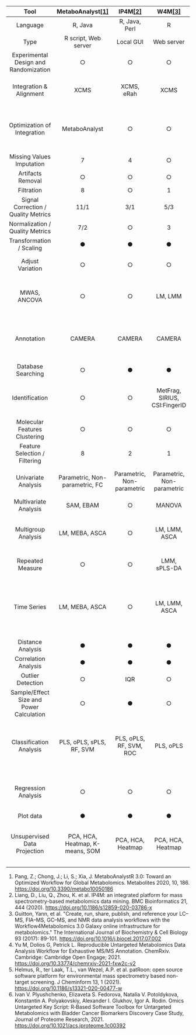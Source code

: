  
|                    __Tool__                    |           __MetaboAnalyst__[[1]](https://www.mdpi.com/2218-1989/10/5/186)           |              __IP4M__[[2]](https://bmcbioinformatics.biomedcentral.com/articles/10.1186/s12859-020-03786-x)             |               __W4M__[[3]](https://www.sciencedirect.com/science/article/abs/pii/S1357272517301577?via%3Dihub)              |                                     __xcmsrocker__[[4]](https://chemrxiv.org/engage/chemrxiv/article-details/610d3e8c7117506008e3daac)                                   |                      __patRoon__[[5]](https://jcheminf.biomedcentral.com/articles/10.1186/s13321-020-00477-w)                     |                                        ___OUKS___[[6]](https://pubs.acs.org/doi/full/10.1021/acs.jproteome.1c00392)                                       |
|:------------------------------------------:|:---------------------------------:|:-----------------------------:|:-------------------------------:|:---------------------------------------------------------------------------------:|:-------------------------------------------------:|:----------------------------------------------------------------------------------:|
|                  Language                  |              R, Java              |         R, Java, Perl         |                R                |                                         R                                         |                         R                         |                                          R                                         |
|                    Type                    |        R script, Web server       |           Local GUI           |            Web server           |                                      R scipt                                      |                      R script                     |                                      R script                                      |
|   Experimental   Design and Randomization  |                 ○                 |               ○               |                ○                |                                         ○                                         |                         ○                         |                                          ●                                         |
|          Integration & Alignment           |                XCMS               |           XCMS, eRah          |               XCMS              |                                XCMS, X13CMS, apLCMS                               |       XCMS, OpenMS, enviPick,   DataAnalysis      |                                        XCMS                                        |
|        Optimization   of Integration       |           MetaboAnalyst           |               ○               |                ○                |                      IPO, Autotuner,   xMSanalyzer, Warpgroup                     |                         ○                         |              IPO,<br>Autotuner,<br>MetaboAnalyst,<br>Warpgroup,<br> ncGTW,<br>XCMS           |
|         Missing   Values Imputation        |                 7                 |               4               |                ○                |                                         6                                         |                         ○                         |                                         16                                         |
|              Artifacts Removal             |                 ○                 |               ○               |                ○                |                                         ○                                         |                         ○                         |                                       MetProc                                      |
|                 Filtration                 |                 8                 |               ○               |                1                |                                         5                                         |                         10                        |                                         10                                         |
|              Signal Correction /<br> Quality Metrics            |                11/1               |              3/1              |               5/3               |                                        5/2                                        |                         ○                         |                                        31/15                                       |
|                Normalization  /<br> Quality Metrics             |                7/2                |               ○               |                3                |                                        2/2                                        |                         ○                         |                                         5/4                                        |
|          Transformation / Scaling          |                 ●                 |               ●               |                ●                |                                         ●                                         |                         ○                         |                                          ●                                         |
|              Adjust Variation              |                 ○                 |               ○               |                ○                |                                         ○                                         |                         ○                         |                           LM, LMM, GAM, GAMM,   GBM, GBMM                          |
|               MWAS,   ANCOVA               |                 ○                 |               ○               |             LM, LMM             |                                         ○                                         |                         ○                         |                  LM, LMM, GAM, GAMM,   DRC, GLM, GLMM, correlation                 |
|                 Annotation                 |               CAMERA              |             CAMERA            |              CAMERA             | CAMERA, xMSannotator,   RAMClustR, nontaget, mzUnity, Rdisop, InterpretMSSpectrum |           CAMERA, nontarget,   RAMClustR          |                   CAMERA, xMSannotator,   RAMClustR, mWISE, metID                  |
|            Database   Searching            |                 ○                 |               ●               |                ●                |                                         ●                                         |                         ●                         |                                          ●                                         |
|               Identification               |                 ○                 |               ○               | MetFrag, SIRIUS,   CSI:FingerID |                                      MetFrag                                      | MetFrag, SIRIUS,   CSI:FingerID, GenForm, Bruker  |                                          ○                                         |
|        Molecular Features Clustering       |                 ○                 |               ○               |                ○                |                                  pmd, classyfireR                                 |                        rcdk                       |                                  NoTaMe, pmd, CROP                                 |
|        Feature Selection / Filtering       |                 8                 |               2               |                1                |                                         4                                         |                         ○                         |                                         18                                         |
|             Univariate Analysis            | Parametric,   Non-parametric, FC  | Parametric,   Non-parametric  |  Parametric,   Non-parametric   |                           Parametric,   Non-parametric                            |                         ○                         |                    Parametric,   Non-parametric, FC, Moderated                     |
|           Multivariate   Analysis          |             SAM, EBAM             |               ○               |              MANOVA             |                                         ○                                         |                         ○                         |                                  MANOVA, PERMANOVA                                 |
|            Multigroup   Analysis           |           LM, MEBA, ASCA          |               ○               |          LM, LMM, ASCA          |                                         ○                                         |                         ○                         |                LM, LMM, GAM, GAMM,   DRC, ASCA, 2D FDR, PVCA, PC-PR2               |
|              Repeated Measure              |                 ○                 |               ○               |           LMM, sPLS-DA          |                                         ○                                         |                         ○                         |                         LM, LMM, GAM, GAMM,   DRC, sPLS-DA                         |
|                 Time Series                |           LM, MEBA, ASCA          |               ○               |          LM, LMM, ASCA          |                                         ○                                         |                         ○                         | LM, LMM, GAM, GAMM,   DRC,  PVCA, PC-PR2, MEBA, ASCA,   DROmics, TOXcms, timeOmics |
|             Distance   Analysis            |                 ●                 |               ●               |                ●                |                                         ●                                         |                         ○                         |                                          ●                                         |
|           Correlation   Analysis           |                 ●                 |               ●               |                ●                |                                         ●                                         |                         ○                         |                                          ●                                         |
|             Outlier   Detection            |                 ○                 |              IQR              |                ○                |                                     PCA based                                     |                         ○                         |                                      PCA based                                     |
| Sample/Effect   Size and Power Calculation |                 ○                 |               ●               |                ○                |                                         ○                                         |                         ○                         |                                          ●                                         |
|           Classification Analysis          |      PLS, oPLS, sPLS, RF, SVM     |    PLS, oPLS, RF, SVM, ROC    |            PLS, oPLS            |                              ROC, gWQS, caret models                              |                         ○                         |    PLS, oPLS, RF, SVM,   PAM, ROC, GLM, gWQS, Penalized, Stepwise, caret models    |
|            Regression   Analysis           |                 ○                 |               ○               |                ○                |                               LM, gWQS, caret models                              |                         LM                        |                 LM, GLM, Penalized,   Stepwise, gWQS, caret models                 |
|                  Plot data                 |                 ●                 |               ●               |                ●                |                                         ●                                         |                         ○                         |                                          ●                                         |
|       Unsupervised   Data Projection       | PCA, HCA, Heatmap,   K-means, SOM |       PCA, HCA, Heatmap       |        PCA, HCA, Heatmap        |                                 PCA, HCA, Heatmap                                 |                         ○                         |       PCA, HCA, Heatmap,   K-means, t-SNE, HCA on PCA, Validation clustering       |

1. Pang, Z.; Chong, J.; Li, S.; Xia, J. MetaboAnalystR 3.0: Toward an Optimized Workflow for Global Metabolomics. Metabolites 2020, 10, 186. https://doi.org/10.3390/metabo10050186
2. Liang, D., Liu, Q., Zhou, K. et al. IP4M: an integrated platform for mass spectrometry-based metabolomics data mining. BMC Bioinformatics 21, 444 (2020). https://doi.org/10.1186/s12859-020-03786-x
3. Guitton, Yann, et al. "Create, run, share, publish, and reference your LC–MS, FIA–MS, GC–MS, and NMR data analysis workflows with the Workflow4Metabolomics 3.0 Galaxy online infrastructure for metabolomics." The International Journal of Biochemistry & Cell Biology 93 (2017): 89-101. https://doi.org/10.1016/j.biocel.2017.07.002 
4. Yu M, Dolios G, Petrick L. Reproducible Untargeted Metabolomics Data Analysis Workflow for Exhaustive MS/MS Annotation. ChemRxiv. Cambridge: Cambridge Open Engage; 2021. https://doi.org/10.33774/chemrxiv-2021-fxw2c-v2
5. Helmus, R., ter Laak, T.L., van Wezel, A.P. et al. patRoon: open source software platform for environmental mass spectrometry based non-target screening. J Cheminform 13, 1 (2021). https://doi.org/10.1186/s13321-020-00477-w
6. Ivan V. Plyushchenko, Elizaveta S. Fedorova, Natalia V. Potoldykova, Konstantin A. Polyakovskiy, Alexander I. Glukhov, Igor A. Rodin. Omics Untargeted Key Script: R‑Based Software Toolbox for Untargeted Metabolomics with Bladder Cancer Biomarkers Discovery Case Study, Journal of Proteome Research, 2021. https://doi.org/10.1021/acs.jproteome.1c00392
